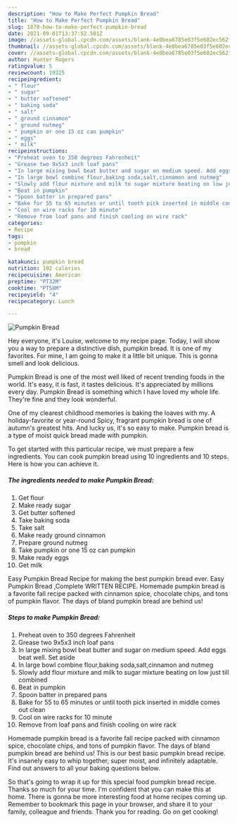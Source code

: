 ```yaml
---
description: "How to Make Perfect Pumpkin Bread"
title: "How to Make Perfect Pumpkin Bread"
slug: 1870-how-to-make-perfect-pumpkin-bread
date: 2021-09-01T13:37:52.501Z
image: //assets-global.cpcdn.com/assets/blank-4e0bea6785e03f5e602ec562f230caae08da540cada707380b4fe1bbebba43da.png
thumbnail: //assets-global.cpcdn.com/assets/blank-4e0bea6785e03f5e602ec562f230caae08da540cada707380b4fe1bbebba43da.png
cover: //assets-global.cpcdn.com/assets/blank-4e0bea6785e03f5e602ec562f230caae08da540cada707380b4fe1bbebba43da.png
author: Hunter Rogers
ratingvalue: 5
reviewcount: 19225
recipeingredient:
- " flour"
- " sugar"
- " butter softened"
- " baking soda"
- " salt"
- " ground cinnamon"
- " ground nutmeg"
- " pumpkin or one 15 oz can pumpkin"
- " eggs"
- " milk"
recipeinstructions:
- "Preheat oven to 350 degrees Fahrenheit"
- "Grease two 9x5x3 inch loaf pans"
- "In large mixing bowl beat butter and sugar on medium speed. Add eggs beat well. Set aside"
- "In large bowl combine flour,baking soda,salt,cinnamon and nutmeg"
- "Slowly add flour mixture and milk to sugar mixture beating on low just till combined"
- "Beat in pumpkin"
- "Spoon batter in prepared pans"
- "Bake for 55 to 65 minutes or until tooth pick inserted in middle comes out clean"
- "Cool on wire racks for 10 minute"
- "Remove from loaf pans and finish cooling on wire rack"
categories:
- Recipe
tags:
- pumpkin
- bread

katakunci: pumpkin bread 
nutrition: 192 calories
recipecuisine: American
preptime: "PT32M"
cooktime: "PT58M"
recipeyield: "4"
recipecategory: Lunch

---
```



![Pumpkin Bread](//assets-global.cpcdn.com/assets/blank-4e0bea6785e03f5e602ec562f230caae08da540cada707380b4fe1bbebba43da.png)

Hey everyone, it's Louise, welcome to my recipe page. Today, I will show you a way to prepare a distinctive dish, pumpkin bread. It is one of my favorites. For mine, I am going to make it a little bit unique. This is gonna smell and look delicious.

Pumpkin Bread is one of the most well liked of recent trending foods in the world. It's easy, it is fast, it tastes delicious. It's appreciated by millions every day. Pumpkin Bread is something which I have loved my whole life. They're fine and they look wonderful.

One of my clearest childhood memories is baking the loaves with my. A holiday-favorite or year-round Spicy, fragrant pumpkin bread is one of autumn&#39;s greatest hits. And lucky us, it&#39;s so easy to make. Pumpkin bread is a type of moist quick bread made with pumpkin.


To get started with this particular recipe, we must prepare a few ingredients. You can cook pumpkin bread using 10 ingredients and 10 steps. Here is how you can achieve it.

<!--inarticleads1-->

##### The ingredients needed to make Pumpkin Bread:

1. Get  flour
1. Make ready  sugar
1. Get  butter softened
1. Take  baking soda
1. Take  salt
1. Make ready  ground cinnamon
1. Prepare  ground nutmeg
1. Take  pumpkin or one 15 oz can pumpkin
1. Make ready  eggs
1. Get  milk


Easy Pumpkin Bread Recipe for making the best pumpkin bread ever. Easy Pumpkin Bread ,Complete WRITTEN RECIPE. Homemade pumpkin bread is a favorite fall recipe packed with cinnamon spice, chocolate chips, and tons of pumpkin flavor. The days of bland pumpkin bread are behind us! 

<!--inarticleads2-->

##### Steps to make Pumpkin Bread:

1. Preheat oven to 350 degrees Fahrenheit
1. Grease two 9x5x3 inch loaf pans
1. In large mixing bowl beat butter and sugar on medium speed. Add eggs beat well. Set aside
1. In large bowl combine flour,baking soda,salt,cinnamon and nutmeg
1. Slowly add flour mixture and milk to sugar mixture beating on low just till combined
1. Beat in pumpkin
1. Spoon batter in prepared pans
1. Bake for 55 to 65 minutes or until tooth pick inserted in middle comes out clean
1. Cool on wire racks for 10 minute
1. Remove from loaf pans and finish cooling on wire rack


Homemade pumpkin bread is a favorite fall recipe packed with cinnamon spice, chocolate chips, and tons of pumpkin flavor. The days of bland pumpkin bread are behind us! This is our best basic pumpkin bread recipe. It&#39;s insanely easy to whip together, super moist, and infinitely adaptable. Find out answers to all your baking questions below. 

So that's going to wrap it up for this special food pumpkin bread recipe. Thanks so much for your time. I'm confident that you can make this at home. There is gonna be more interesting food at home recipes coming up. Remember to bookmark this page in your browser, and share it to your family, colleague and friends. Thank you for reading. Go on get cooking!
